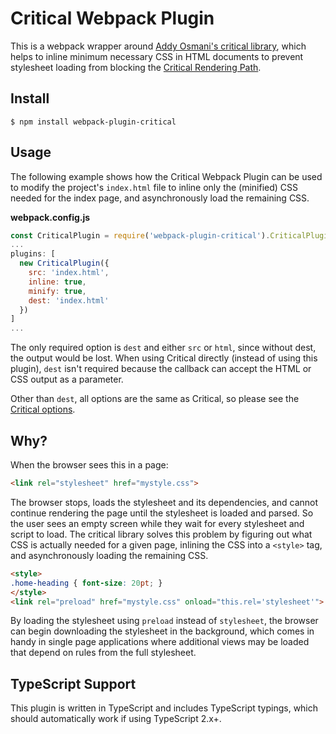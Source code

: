 # Critical Webpack Plugin

This is a webpack wrapper around [Addy Osmani's critical library](https://github.com/addyosmani/critical), which helps
to inline minimum necessary CSS in HTML documents to prevent stylesheet loading from blocking the [Critical Rendering Path](https://developers.google.com/web/fundamentals/performance/critical-rendering-path/).

## Install

```
$ npm install webpack-plugin-critical
```

## Usage

The following example shows how the Critical Webpack Plugin can be used to modify
the project's `index.html` file to inline only the (minified) CSS needed for the index page,
and asynchronously load the remaining CSS.

**webpack.config.js**

```js
const CriticalPlugin = require('webpack-plugin-critical').CriticalPlugin;
...
plugins: [
  new CriticalPlugin({
    src: 'index.html',
    inline: true,
    minify: true,
    dest: 'index.html'
  })
]
...
```

The only required option is `dest` and either `src` or `html`, since without dest, the output would
be lost. When using Critical directly (instead of using this plugin), `dest` isn't required because the
callback can accept the HTML or CSS output as a parameter.

Other than `dest`, all options are the same as Critical, so please see the
[Critical options](https://github.com/addyosmani/critical#options).

## Why?

When the browser sees this in a page:

```html
<link rel="stylesheet" href="mystyle.css">
```

The browser stops, loads the stylesheet and its dependencies, and cannot continue
rendering the page until the stylesheet is loaded and parsed.
So the user sees an empty screen while they wait for every stylesheet and script to
load.
The critical library solves this problem by figuring out what CSS is actually needed
for a given page, inlining the CSS into a `<style>` tag, and asynchronously loading the remaining CSS.

```html
<style>
.home-heading { font-size: 20pt; }
</style>
<link rel="preload" href="mystyle.css" onload="this.rel='stylesheet'">
```

By loading the stylesheet using `preload` instead of `stylesheet`, the browser
can begin downloading the stylesheet in the background, which comes in handy
in single page applications where additional views may be loaded that depend
on rules from the full stylesheet.

## TypeScript Support

This plugin is written in TypeScript and includes TypeScript typings,
which should automatically work if using TypeScript 2.x+.

